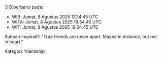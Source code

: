 ⏰ Diperbarui pada:
- WIB: Jumat, 8 Agustus 2025 17.34.45 UTC
- WITA: Jumat, 8 Agustus 2025 18.34.45 UTC
- WIT: Jumat, 8 Agustus 2025 19.34.45 UTC

Kutipan Inspiratif:
"True friends are never apart. Maybe in distance, but not in heart."


Kategori: friendship

